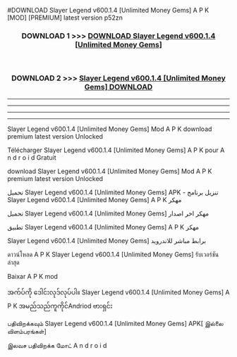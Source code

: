 #DOWNLOAD Slayer Legend  v600.1.4 [Unlimited Money Gems] A P K [MOD] [PREMIUM] latest version p52zn



<div align="center">

<h3>DOWNLOAD 1 >>> <a href="https://teeasianyam.web.app?sq=Slayer Legend  v600.1.4 [Unlimited Money Gems]">DOWNLOAD Slayer Legend  v600.1.4 [Unlimited Money Gems] </a></h3><br>

<h3>DOWNLOAD 2 >>> <a href="https://teeasianyam.web.app?sq=Slayer Legend  v600.1.4 [Unlimited Money Gems] ">Slayer Legend  v600.1.4 [Unlimited Money Gems]  DOWNLOAD </a></h3>

</div>


----------------------------------------------------------

----------------------------------------------------------

----------------------------------------------------------

----------------------------------------------------------


Slayer Legend  v600.1.4 [Unlimited Money Gems]  Mod A P K download premium latest version Unlocked

Télécharger Slayer Legend  v600.1.4 [Unlimited Money Gems]  A P K pour A n d r o i d Gratuit

download Slayer Legend  v600.1.4 [Unlimited Money Gems]  Mod A P K premium latest version Unlocked

تحميل Slayer Legend  v600.1.4 [Unlimited Money Gems]  APK - تنزيل برنامج Slayer Legend  v600.1.4 [Unlimited Money Gems]  A P K مهكر

تحميل Slayer Legend  v600.1.4 [Unlimited Money Gems]  مهكر اخر اصدار

تطبيق Slayer Legend  v600.1.4 [Unlimited Money Gems]  A P K مهكر

Slayer Legend  v600.1.4 [Unlimited Money Gems]  برابط مباشر للاندرويد

ดาวน์โหลด A P K Slayer Legend  v600.1.4 [Unlimited Money Gems]  รับเวอร์ชันล่าสุด

Baixar A P K mod

အက်ပ်ကို ဒေါင်းလုဒ်လုပ်ပါ။ Slayer Legend  v600.1.4 [Unlimited Money Gems]  A P K အမည်သည်ကူကိုင်Andriod ဗားရှင်း

பதிவிறக்கவும் Slayer Legend  v600.1.4 [Unlimited Money Gems]  APK[ இல்லை விளம்பரங்கள்] 
 
இலவச பதிவிறக்க மோட் A n d r o i d



